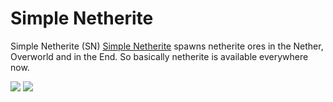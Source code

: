 # Simple Netherite


Simple Netherite (SN)
[Simple Netherite](https://www.curseforge.com/minecraft/mc-mods/simple-netherite) spawns netherite ores in the Nether, Overworld and in the End. So basically netherite is available everywhere now.

[![](https://github.com/ScaredRabbitYT/Images/blob/patch-1/Downloads.svg)](https://www.curseforge.com/minecraft/mc-mods/simple-netherite)
[![](https://github.com/ScaredRabbitYT/Images/blob/patch-1/Version.svg)](https://www.curseforge.com/minecraft/mc-mods/simple-netherite)
